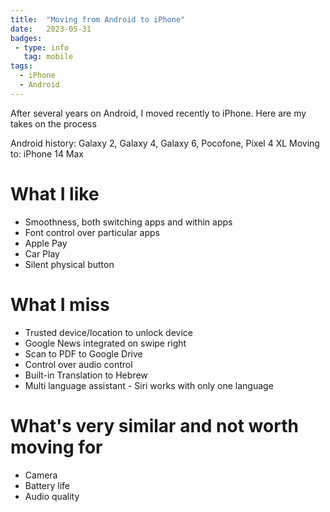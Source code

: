 ```yaml
---
title:  "Moving from Android to iPhone"
date:   2023-05-31 
badges: 
 - type: info
   tag: mobile
tags:
  - iPhone
  - Android  
---
```


After several years on Android, I moved recently to iPhone.
Here are my takes on the process

Android history: Galaxy 2, Galaxy 4, Galaxy 6, Pocofone, Pixel 4 XL
Moving to: iPhone 14 Max

# What I like
* Smoothness, both switching apps and within apps
* Font control over particular apps
* Apple Pay
* Car Play
* Silent physical button

# What I miss
* Trusted device/location to unlock device
* Google News integrated on swipe right 
* Scan to PDF to Google Drive
* Control over audio control
* Built-in Translation to Hebrew
* Multi language assistant - Siri works with only one language

# What's very similar and not worth moving for
* Camera
* Battery life
* Audio quality

